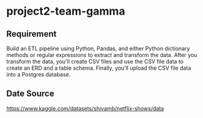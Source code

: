 # project2-team-gamma

## Requirement
Build an ETL pipeline using Python, Pandas, and either Python dictionary methods or regular expressions to extract and transform the data. 
After you transform the data, you'll create CSV files and use the CSV file data to create an ERD and a table schema. 
Finally, you’ll upload the CSV file data into a Postgres database.

## Date Source
https://www.kaggle.com/datasets/shivamb/netflix-shows/data
